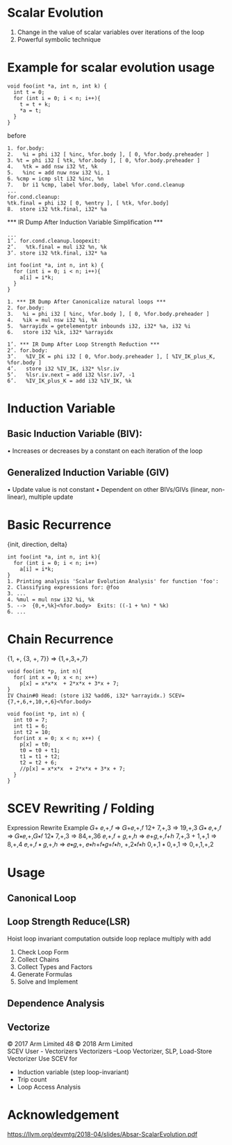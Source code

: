 # Scalar Evolution
1. Change in the value of scalar variables over iterations of the loop
2. Powerful symbolic technique

# Example for scalar evolution usage
```
void foo(int *a, int n, int k) {
  int t = 0;
  for (int i = 0; i < n; i++){
    t = t + k;
    *a = t;
  }
}
```

before
```
1. for.body:
2.   %i = phi i32 [ %inc, %for.body ], [ 0, %for.body.preheader ]
3. %t = phi i32 [ %tk, %for.body ], [ 0, %for.body.preheader ]
4.   %tk = add nsw i32 %t, %k
5.   %inc = add nuw nsw i32 %i, 1
6. %cmp = icmp slt i32 %inc, %n
7.   br i1 %cmp, label %for.body, label %for.cond.cleanup
...
for.cond.cleanup:
%tk.final = phi i32 [ 0, %entry ], [ %tk, %for.body]
8.  store i32 %tk.final, i32* %a
```

*** IR Dump After Induction Variable Simplification ***
```
...
1’. for.cond.cleanup.loopexit:
2’.   %tk.final = mul i32 %n, %k
3’. store i32 %tk.final, i32* %a
```


```
int foo(int *a, int n, int k) {
  for (int i = 0; i < n; i++){
    a[i] = i*k;
  }
}
```
```
1. *** IR Dump After Canonicalize natural loops ***
2. for.body:                                         
3.   %i = phi i32 [ %inc, %for.body ], [ 0, %for.body.preheader ]
4.   %ik = mul nsw i32 %i, %k
5.  %arrayidx = getelementptr inbounds i32, i32* %a, i32 %i
6.   store i32 %ik, i32* %arrayidx
```

```
1’. *** IR Dump After Loop Strength Reduction ***
2’. for.body:
3’.   %IV_IK = phi i32 [ 0, %for.body.preheader ], [ %IV_IK_plus_K, %for.body ]
4’.   store i32 %IV_IK, i32* %lsr.iv
5’.   %lsr.iv.next = add i32 %lsr.iv7, -1
6’.   %IV_IK_plus_K = add i32 %IV_IK, %k
```

# Induction Variable
## Basic Induction Variable (BIV):
• Increases or decreases by a constant on each iteration of the loop
## Generalized Induction Variable (GIV)
• Update value is not constant
• Dependent on other BIVs/GIVs (linear, non-linear), multiple update

# Basic Recurrence
{init, direction, delta}
```
int foo(int *a, int n, int k){
  for (int i = 0; i < n; i++)
    a[i] = i*k;
}
1. Printing analysis 'Scalar Evolution Analysis' for function 'foo':
2. Classifying expressions for: @foo
3. ... 
4. %mul = mul nsw i32 %i, %k
5. -->  {0,+,%k}<%for.body>  Exits: ((-1 + %n) * %k) 
6. ...
```

# Chain Recurrence
{1, +, {3, +, 7}} => {1,+,3,+,7}

```
void foo(int *p, int n){
  for( int x = 0; x < n; x++)
    p[x] = x*x*x  + 2*x*x + 3*x + 7;   
}
IV Chain#0 Head: (store i32 %add6, i32* %arrayidx.) SCEV={7,+,6,+,10,+,6}<%for.body>
```

```
void foo(int *p, int n) {
  int t0 = 7;
  int t1 = 6;
  int t2 = 10;
  for(int x = 0; x < n; x++) {
    p[x] = t0;
    t0 = t0 + t1;
    t1 = t1 + t2;
    t2 = t2 + 6;
    //p[x] = x*x*x  + 2*x*x + 3*x + 7;
  }
}
```

# SCEV Rewriting / Folding
Expression Rewrite Example
𝐺+ 𝑒,+,𝑓 ⇒ 𝐺+𝑒,+,𝑓 12+ 7,+,3 ⇒ 19,+,3
𝐺∗ 𝑒,+,𝑓 ⇒ 𝐺∗𝑒,+,𝐺∗𝑓 12∗ 7,+,3 ⇒ 84,+,36
𝑒,+,𝑓 + 𝑔,+,ℎ ⇒ 𝑒+𝑔,+,𝑓+ℎ 7,+,3 + 1,+,1 ⇒ 8,+,4
𝑒,+,𝑓 ∗ 𝑔,+,ℎ
⇒ 𝑒∗𝑔,+,
𝑒∗ℎ+𝑓∗𝑔+𝑓∗ℎ,
+,2∗𝑓∗ℎ
0,+,1 ∗ 0,+,1 ⇒ 0,+,1,+,2

# Usage
## Canonical Loop
## Loop Strength Reduce(LSR)
Hoist loop invariant computation outside loop
replace multiply with add

1. Check Loop Form
2. Collect Chains
3. Collect Types and Factors
4. Generate Formulas
5. Solve and Implement
## Dependence Analysis
## Vectorize
© 2017 Arm Limited 48 © 2018 Arm Limited   
SCEV User - Vectorizers
Vectorizers –Loop Vectorizer, SLP, Load-Store Vectorizer
Use SCEV for 
- Induction variable (step loop-invariant)
- Trip count
- Loop Access Analysis

# Acknowledgement
https://llvm.org/devmtg/2018-04/slides/Absar-ScalarEvolution.pdf
